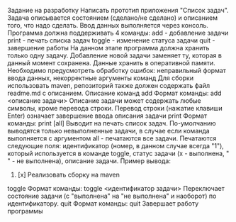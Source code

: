 Задание на разработку
Написать прототип приложения "Список задач". Задача описывается состоянием (сделано/не сделано) и описанием того, что надо сделать. Ввод данных выполняется через консоль. Программа должна поддерживать 4 команды:
add - добавление задачи
print - печать списка задач
toggle - изменение статуса задачи
quit - завершение работы
На данном этапе программа должна хранить только одну задачу. Добавление новой задачи заменяет ту, которая в данный момент сохранена. Данные хранить в оперативной памяти. Необходимо предусмотреть обработку ошибок: неправильный формат ввода данных, некорректные аргументы команд
Для сборки использовать maven, репозиторий также должен содержать файл readme.md с описанием.
Описание команд
add
Формат команды: add <описание задачи>
Описание задачи может содержать любые символы, кроме перевода строки. Перевод строки (нажатие клавиши Enter) означает завершение ввода описания задачи
print
Формат команды: print [all]
Выводит на печать список задач. По-умолчанию выводятся только невыполненные задачи, в случае если команда выполняется с аргументом all - печатаются все задачи. Печатаются следующие поля: идентификатор (номер, в данном случае всегда "1"), который используется в команде toggle, статус задачи (x - выполнена, " " - не выполнена), описание задачи.
Пример вывода:
1. [x] Реализовать сборку на maven

toggle
Формат команды: toggle <идентификатор задачи>
Переключает состояние задачи (с "выполнена" на "не выполнена" и наоборот) по идентификатору. 
quit
Формат команды: quit
Завершает работу программы
